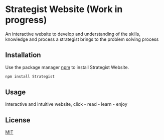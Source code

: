 # Strategist Website (Work in progress)

An interactive website to develop and understanding of the skills, knowledge and process a strategist brings to the problem solving process

## Installation

Use the package manager [npm](https://nodejs.org/en/download) to install Strategist Website.

```bash
npm install Strategist
```

## Usage

Interactive and intuitive website, click - read - learn - enjoy


## License

[MIT](https://choosealicense.com/licenses/mit/)
